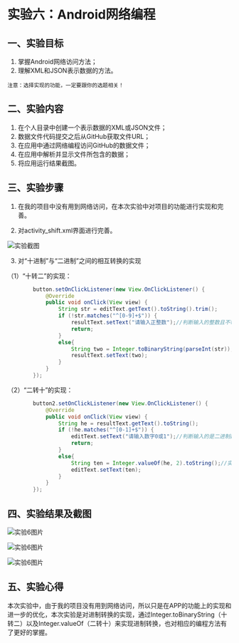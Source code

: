 # 实验六：Android网络编程

## 一、实验目标

1. 掌握Android网络访问方法；
2. 理解XML和JSON表示数据的方法。

```
注意：选择实现的功能，一定要跟你的选题相关！
```

## 二、实验内容

1. 在个人目录中创建一个表示数据的XML或JSON文件；
2. 数据文件代码提交之后从GitHub获取文件URL；
3. 在应用中通过网络编程访问GitHub的数据文件；
4. 在应用中解析并显示文件所包含的数据；
5. 将应用运行结果截图。

## 三、实验步骤

1. 在我的项目中没有用到网络访问，在本次实验中对项目的功能进行实现和完善。

2. 对activity_shift.xml界面进行完善。

![实验截图](https://github.com/hkx0505/android-labs-2020/blob/master/students/net1814080903129/TP/lab6(1).PNG)


3. 对“十进制”与“二进制”之间的相互转换的实现

（1）“十转二”的实现：

```java
        button.setOnClickListener(new View.OnClickListener() {
            @Override
            public void onClick(View view) {
                String str = editText.getText().toString().trim();
                if (!str.matches("^[0-9]+$")) {
                    resultText.setText("请输入正整数");//判断输入的整数且不带符号。
                    return;
                }
                else{
                    String two = Integer.toBinaryString(parseInt(str));//实现“十转二”。
                    resultText.setText(two);
                }
            }
        });
```

（2）“二转十”的实现：

```java
        button2.setOnClickListener(new View.OnClickListener() {
            @Override
            public void onClick(View view) {
                String he = resultText.getText().toString();
                if (!he.matches("^[0-1]+$")) {
                    editText.setText("请输入数字0或1");//判断输入的是二进制数。
                    return;
                }
                else{
                    String ten = Integer.valueOf(he, 2).toString();//实现“二转十”。
                    editText.setText(ten);
                }
            }
        });
```



## 四、实验结果及截图

![实验6图片](https://github.com/hkx0505/android-labs-2020/blob/master/students/net1814080903129/TP/lab6(2).PNG)

![实验6图片](https://github.com/hkx0505/android-labs-2020/blob/master/students/net1814080903129/TP/lab6(3).PNG)

![实验6图片](https://github.com/hkx0505/android-labs-2020/blob/master/students/net1814080903129/TP/lab6(4).PNG)

## 五、实验心得

本次实验中，由于我的项目没有用到网络访问，所以只是在APP的功能上的实现和进一步的优化，本次实验是对进制转换的实现，通过Integer.toBinaryString（十转二）以及Integer.valueOf（二转十）来实现进制转换，也对相应的编程方法有了更好的掌握。
